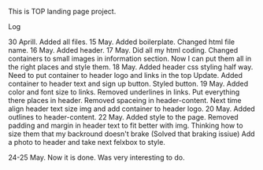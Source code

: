 This is TOP landing page project.


Log 

30 Aprill. Added all files.
15 May. Added boilerplate. Changed html file name.
16 May. Added header.
17 May. Did all my html coding. Changed containers to small images in information section. Now I can put them all in the right places and style them.
18 May. Added header css styling half way. Need to put container to header logo and links in the top
Update. Added container to header text and sign up button. Styled button.
19 May. Added color and font size to links. Removed underlines in links.
Put everything there places in header. Removed spaceing in header-content. Next time align header text size img and add container to header logo.
20 May. Added outlines to header-content.
22 May. Added style to the page. Removed padding and margin in header text to fit better with img. Thinking how to size them that my backround doesn't brake (Solved that braking issiue)
Add a photo to header and take next felxbox to style.

24-25 May. Now it is done. Was very interesting to do.
